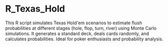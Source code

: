 # R_Texas_Hold
This R script simulates Texas Hold'em scenarios to estimate flush probabilities at different stages (hole, flop, turn, river) using Monte Carlo simulations. It generates a standard deck, deals cards randomly, and calculates probabilities. Ideal for poker enthusiasts and probability analysis.
